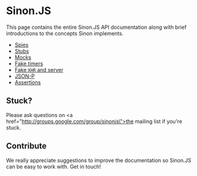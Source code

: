 # Sinon.JS

This page contains the entire Sinon.JS API documentation along with brief    introductions to the concepts Sinon implements.

* [Spies](./spies.md)
* [Stubs](./stubs.md)
* [Mocks](./mocks.md)
* [Fake timers](./fake-timers.md)
* [Fake <code>XHR</code> and server](./fake-xhr-and-server.md)
* [JSON-P](./json-p.md)
* [Assertions](./assertions.md)


## Stuck?

Please ask questions on <a href=\"http://groups.google.com/group/sinonjs\">the mailing list</a> if you're stuck.

## Contribute

We really appreciate suggestions to improve the documentation so Sinon.JS can be easy to work with. Get in touch!

